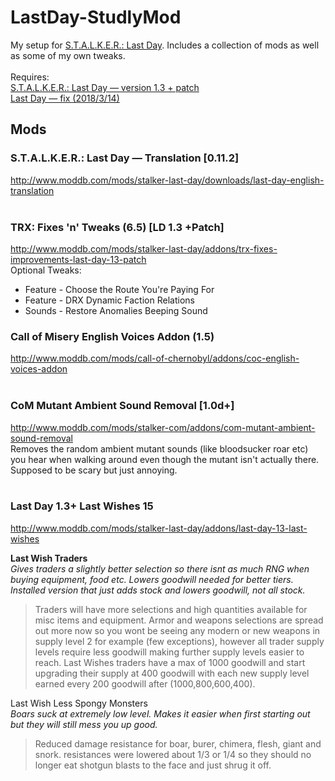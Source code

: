 # LastDay-StudlyMod

My setup for [S.T.A.L.K.E.R.: Last Day](http://www.moddb.com/mods/stalker-last-day). Includes a collection of mods as well as some of my own tweaks.<br/>
<br/>
Requires:<br/>
[S.T.A.L.K.E.R.: Last Day — version 1.3 + patch](http://www.moddb.com/mods/stalker-last-day/downloads/last-day-1-3)<br/>
[Last Day — fix (2018/3/14)](https://drive.google.com/file/d/1BFSO2yjtKZIClWsBmrrINI8_EBkPMlQP/view)<br/>
## Mods
### S.T.A.L.K.E.R.: Last Day — Translation [0.11.2]
http://www.moddb.com/mods/stalker-last-day/downloads/last-day-english-translation<br/>
<br/>
### TRX: Fixes 'n' Tweaks (6.5) [LD 1.3 +Patch]
http://www.moddb.com/mods/stalker-last-day/addons/trx-fixes-improvements-last-day-13-patch<br/>
Optional Tweaks:<br/>
- Feature - Choose the Route You're Paying For
- Feature - DRX Dynamic Faction Relations
- Sounds - Restore Anomalies Beeping Sound

### Call of Misery English Voices Addon (1.5)
http://www.moddb.com/mods/call-of-chernobyl/addons/coc-english-voices-addon<br/>
<br/>
### CoM Mutant Ambient Sound Removal [1.0d+]
http://www.moddb.com/mods/stalker-com/addons/com-mutant-ambient-sound-removal<br/>
Removes the random ambient mutant sounds (like bloodsucker roar etc) you hear when walking around even though the mutant isn't actually there. Supposed to be scary but just annoying.<br/>
<br/>
### Last Day 1.3+ Last Wishes 15
http://www.moddb.com/mods/stalker-last-day/addons/last-day-13-last-wishes<br/>

**Last Wish Traders**<br>
*Gives traders a slightly better selection so there isnt as much RNG when buying equipment, food etc. Lowers goodwill needed for better tiers. Installed version that just adds stock and lowers goodwill, not all stock.*
>Traders will have more selections and high quantities available for misc items and equipment. Armor and weapons selections are spread out more now so you wont be seeing any modern or new weapons in supply level 2 for example (few exceptions), however all trader supply levels require less goodwill making further supply levels easier to reach. Last Wishes traders have a max of 1000 goodwill and start upgrading their supply at 400 goodwill with each new supply level earned every 200 goodwill after (1000,800,600,400).

Last Wish Less Spongy Monsters<br>
*Boars suck at extremely low level. Makes it easier when first starting out but they will still mess you up good.*
>Reduced damage resistance for boar, burer, chimera, flesh, giant and snork. resistances were lowered about 1/3 or 1/4 so they should no longer eat shotgun blasts to the face and just shrug it off.
